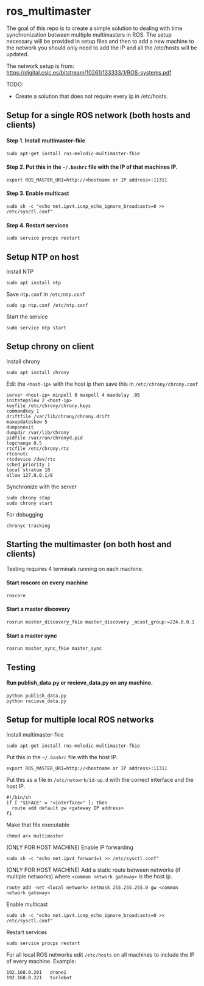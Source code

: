 # ros_multimaster

The goal of this repo is to create a simple solution to dealing with time synchronization between multiple multimasters in ROS. The setup necessary will be provided in setup files and then to add a new machine to the network you should only need to add the IP and all the /etc/hosts will be updated.

The network setup is from: https://digital.csic.es/bitstream/10261/133333/1/ROS-systems.pdf

TODO:
* Create a solution that does not require every ip in /etc/hosts.

## Setup for a single ROS network (both hosts and clients)

#### Step 1. Install multimaster-fkie
```
sudo apt-get install ros-melodic-multimaster-fkie
``` 
#### Step 2. Put this in the `~/.bashrc` file with the IP of that machines IP.
```
export ROS_MASTER_URI=http://<hostname or IP address>:11311
``` 
#### Step 3. Enable multicast
```
sudo sh -c "echo net.ipv4.icmp_echo_ignore_broadcasts=0 >> /etc/sysctl.conf"
```
#### Step 4. Restart services
```
sudo service procps restart
```
## Setup NTP on host
Install NTP
```
sudo apt install ntp
```
Save `ntp.conf` in `/etc/ntp.conf`
```
sudo cp ntp.conf /etc/ntp.conf
```
Start the service
```
sudo service ntp start
```

## Setup chrony on client
Install chrony
```
sudo apt install chrony
```
Edit the `<host-ip>` with the host ip then save this in `/etc/chrony/chrony.conf` 
```
server <host-ip> minpoll 0 maxpoll 4 maxdelay .05
initstepslew 2 <host-ip>
keyfile /etc/chrony/chrony.keys
commandkey 1
driftfile /var/lib/chrony/chrony.drift
maxupdateskew 5
dumponexit
dumpdir /var/lib/chrony
pidfile /var/run/chronyd.pid
logchange 0.5
rtcfile /etc/chrony.rtc
rtconutc
rtcdevice /dev/rtc
sched_priority 1
local stratum 10
allow 127.0.0.1/8
```
Synchronize with the server
```
sudo chrony stop
sudo chrony start
```
For debugging
```
chronyc tracking
```
## Starting the multimaster (on both host and clients)
Testing requires 4 terminals running on each machine. 
#### Start roscore on every machine
```
roscore
```
#### Start a master discovery
```
rosrun master_discovery_fkie master_discovery _mcast_group:=224.0.0.1
```
#### Start a master sync
```
rosrun master_sync_fkie master_sync
```
## Testing
#### Run publish_data.py or recieve_data.py on any machine.
```
python publish_data.py
python recieve_data.py
```
## Setup for multiple local ROS networks

Install multimaster-fkie
```
sudo apt-get install ros-melodic-multimaster-fkie
``` 
Put this in the `~/.bashrc` file with the host IP.
```
export ROS_MASTER_URI=http://<hostname or IP address>:11311
``` 
Put this as a file in `/etc/netowrk/id-up.d` with the correct interface and the host IP. 
```
#!/bin/sh
if [ "$IFACE" = "<interface>" ]; then
  route add default gw <gateway IP address>
fi
```
Make that file executable
```
chmod a+x multimaster
```
(ONLY FOR HOST MACHINE) Enable IP forwarding 
```
sudo sh -c "echo net.ipv4_forward=1 >> /etc/sysctl.conf"
```
(ONLY FOR HOST MACHINE) Add a static route between networks (if multiple networks) 
where `<common network gateway>` is the host ip.
```
route add -net <local network> netmask 255.255.255.0 gw <common network gateway>
```
Enable multicast
```
sudo sh -c "echo net.ipv4.icmp_echo_ignore_broadcasts=0 >> /etc/sysctl.conf"
```
Restart services
```
sudo service procps restart
```
For all local ROS networks edit `/etc/hosts` on all machines to include the IP of every machine. 
Example:
```
192.168.0.201   drone1
192.168.0.221   turlebot
```
